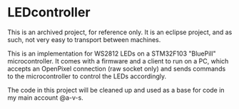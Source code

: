 # LEDcontroller

This is an archived project, for reference only. It is an eclipse project,
and as such, not very easy to transport between machines.

This is an implementation for WS2812 LEDs on a STM32F103 "BluePill" 
microcontroller. It comes with a firmware and a client to run on a PC, 
which accepts an OpenPixel connection (raw socket only) and sends commands
to the microcontroller to control the LEDs accordingly. 

The code in this project will be cleaned up and used as a base for code in
my main account @a-v-s.
